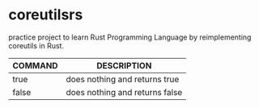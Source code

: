 # coreutilsrs

practice project to learn Rust Programming Language by reimplementing coreutils in Rust.

| COMMAND | DESCRIPTION |
|---|---|
|true|does nothing and returns true|
|false|does nothing and returns false|
